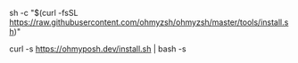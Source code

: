 sh -c "$(curl -fsSL https://raw.githubusercontent.com/ohmyzsh/ohmyzsh/master/tools/install.sh)"

curl -s https://ohmyposh.dev/install.sh | bash -s
